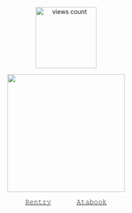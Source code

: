 </p>

<p align="center">
    <img width="140" src="https://komarev.com/ghpvc/?username=your-github-username&color=BAAE7B" alt="views count">
</p>
</p> 
<p align="center">
    <img width="270" src="https://64.media.tumblr.com/29c1d32cb45509cfc44584a27be30731/afa7e4d39eda3cfd-ce/s1280x1920/ed73cbac6f64fac42a50df0b2a7b604a320ebf90.pnj" alt="">
</p>
<div align="center">
  

  [𝚁𝚎𝚗𝚝𝚛𝚢‎](https://rentry.co/lazyshadzzz)      ‎ ‎   ‎  ‎  ‎  ‎  ‎          ‎ ‎  ‎  ‎  ‎  ‎  ‎     [𝙰𝚝𝚊𝚋𝚘𝚘𝚔](https://lazyshadzzz.atabook.org/)
  
</div>
